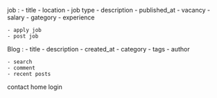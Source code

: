  job : 
    - title
    - location
    - job type
    - description 
    - published_at 
    - vacancy 
    - salary 
    - gategory 
    - experience 

    - apply job 
    - post job
Blog : 
    - title 
    - description
    - created_at 
    - category 
    - tags 
    - author

    - search
    - comment
    - recent posts

    
contact home 
login 
    